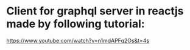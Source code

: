 # Client for graphql server in reactjs made by following tutorial:
https://www.youtube.com/watch?v=n1mdAPFq2Os&t=4s
